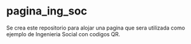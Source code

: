 # pagina_ing_soc
Se crea este repositorio para alojar una pagina que sera utilizada como ejemplo de Ingenieria Social con codigos QR.
